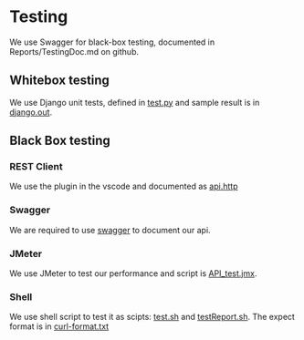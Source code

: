 # Testing

We use Swagger for black-box testing, documented in Reports/TestingDoc.md on github.

## Whitebox testing

We use Django unit tests, defined in [test.py](PHASE_1/API_SourceCode/report/tests.py) and sample result is in [django.out](PHASE_1/TestScripts/django.out).

## Black Box testing

### REST Client

We use the plugin in the vscode and documented as [api.http](PHASE_1/API_Documentation/api.http)

### Swagger

We are required to use [swagger](http://neon.whiteboard.house/swagger/#/Report/get_reports_) to document our api.

### JMeter

We use JMeter to test our performance and script is [API_test.jmx](PHASE_1/TestScripts/API_test.jmx).

### Shell

We use shell script to test it as scipts: [test.sh](PHASE_1/TestScripts/test.sh) and [testReport.sh](PHASE_1/TestScripts/testReport.sh).
The expect format is in [curl-format.txt](PHASE_1/TestScripts/curl-format.txt)
